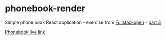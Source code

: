 # phonebook-render

Simple phone book React application - exercise from [Fullstackopen](https://fullstackopen.com/en/) - [part 3](https://fullstackopen.com/en/part3/node_js_and_express)

[Phonebook live link](https://phonebook-0w65.onrender.com)

